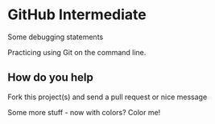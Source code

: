 # GitHub Intermediate

Some debugging statements

Practicing using Git on the command line.

## How do you help
Fork this project(s) and send a pull request or nice message


Some more stuff - now with colors?
Color me!